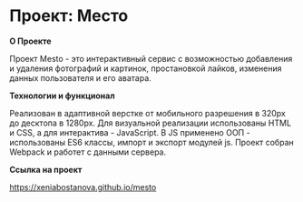 # Проект: Место

**О Проекте**

Проект Mesto -  это интерактивный сервис с возможностью добавления и удаления фотографий и картинок, простановкой лайков, изменения данных пользователя и его аватара.

**Технологии и функционал**

Реализован в адаптивной верстке от мобильного разрешения в 320px  до десктопа в 1280px. Для визуальной реализации использованы HTML и CSS, а для интерактива - JavaScript. В JS применено ООП - использованы ES6 классы, импорт и экспорт модулей js. Проект собран Webpack и работет с данными сервера.

**Ссылка на проект**

https://xeniabostanova.github.io/mesto
